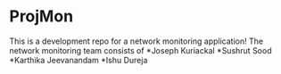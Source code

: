 # ProjMon
This is a development repo for a network monitoring application! The network monitoring team consists of 
*Joseph Kuriackal
*Sushrut Sood
*Karthika Jeevanandam
*Ishu Dureja

